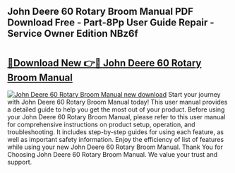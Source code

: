 ## John Deere 60 Rotary Broom Manual PDF Download Free - Part-8Pp User Guide Repair - Service Owner Edition NBz6f

# <h2><a href="http://bc93013.oget.top/?id=John+Deere+60+Rotary+Broom+Manual">🔗Download New 👉🔴 John Deere 60 Rotary Broom Manual</a></h2>

[![John Deere 60 Rotary Broom Manual new download](https://i.imgur.com/5g1atiW.png)](http://bc93013.oget.top/?id=John+Deere+60+Rotary+Broom+Manual)
Start your journey with John Deere 60 Rotary Broom Manual today! This user manual provides a detailed guide to help you get the most out of your product. Before using your John Deere 60 Rotary Broom Manual, please refer to this user manual for comprehensive instructions on product setup, operation, and troubleshooting. It includes step-by-step guides for using each feature, as well as important safety information. Enjoy the efficiency of list of features while using your new John Deere 60 Rotary Broom Manual. Thank You for Choosing John Deere 60 Rotary Broom Manual. We value your trust and support.
